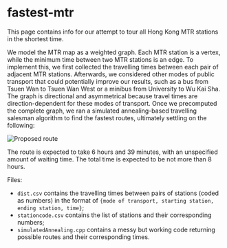 # fastest-mtr
This page contains info for our attempt to tour all Hong Kong MTR stations in the shortest time. 

We model the MTR map as a weighted graph. Each MTR station is a vertex, while the minimum time between two MTR stations is an edge. To implement this, we first collected the travelling times between each pair of adjacent MTR stations. Afterwards, we considered other modes of public transport that could potentially improve our results, such as a bus from Tsuen Wan to Tsuen Wan West or a minibus from University to Wu Kai Sha. The graph is directional and asymmetrical because travel times are direction-dependent for these modes of transport. Once we precomputed the complete graph, we ran a simulated annealing-based travelling salesman algorithm to find the fastest routes, ultimately settling on the following:

![Proposed route](https://i.imgur.com/mpwUVSR.png)

The route is expected to take 6 hours and 39 minutes, with an unspecified amount of waiting time. The total time is expected to be not more than 8 hours.

Files:
- `dist.csv` contains the travelling times between pairs of stations (coded as numbers) in the format of `{mode of transport, starting station, ending station, time}`;
- `stationcode.csv` contains the list of stations and their corresponding numbers;
- `simulatedAnnealing.cpp` contains a messy but working code returning possible routes and their corresponding times.
